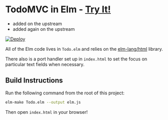 # TodoMVC in Elm - [Try It!](http://evancz.github.io/elm-todomvc)

- added on the upstream
- added again on the upstream

[![Deploy](https://www.herokucdn.com/deploy/button.png)](https://heroku.com/deploy?template=https://github.com/kgashok/elm-todomvc/tree/heroku)

All of the Elm code lives in `Todo.elm` and relies on the [elm-lang/html][html] library. 

[html]: http://package.elm-lang.org/packages/elm-lang/html/latest 

There also is a port handler set up in `index.html` to set the focus on particular text fields when necessary.


## Build Instructions

Run the following command from the root of this project:

```bash
elm-make Todo.elm --output elm.js
```

Then open `index.html` in your browser!
